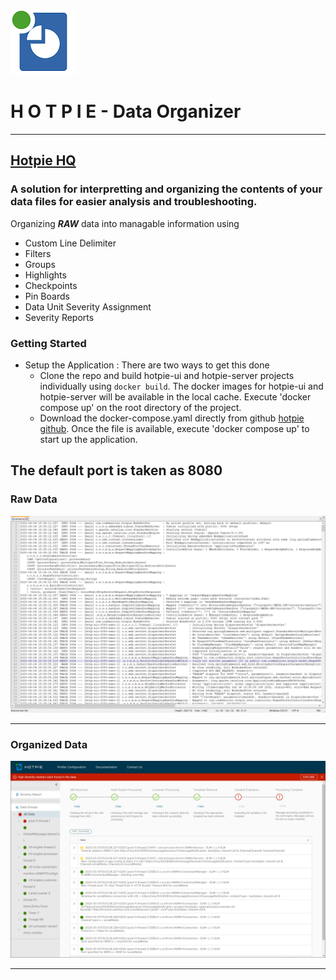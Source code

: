 ![HOTPIE](hotpie-ui/src/assets/pie-solid-color-small.png "HOTPIE Data Organizer")
# H O T P I E -  Data Organizer 
---
[Hotpie HQ](https://hotpie.tech "https://hotpie.tech")
---
### A solution for interpretting and organizing the contents of your data files for easier analysis and troubleshooting.

Organizing _**RAW**_ data into managable information using
  * Custom Line Delimiter
  * Filters
  * Groups
  * Highlights
  * Checkpoints
  * Pin Boards
  * Data Unit Severity Assignment
  * Severity Reports

### Getting Started
* Setup the Application : There are two ways to get this done
  * Clone the repo and build hotpie-ui and hotpie-server projects individually using `docker build`. The docker images for hotpie-ui and hotpie-server will be available in the local cache. Execute 'docker compose up' on the root directory of the project.
  * Download the docker-compose.yaml directly from github [hotpie github](https://github.com/codebarrier/hotpie/blob/16649c9487fd12f83f2d3bdedab774fcac02cbe9/docker-compose.yaml "Hotpie GitHub"). Once the file is available, execute 'docker compose up' to start up the application.

The default port is taken as 8080
---
### Raw Data
![RAW Data](hotpie-ui/src/assets/raw-data.png "Raw Data")

---
### Organized Data
![Organized Data](hotpie-ui/src/assets/hotpie-1.png "Organized Data")

---
